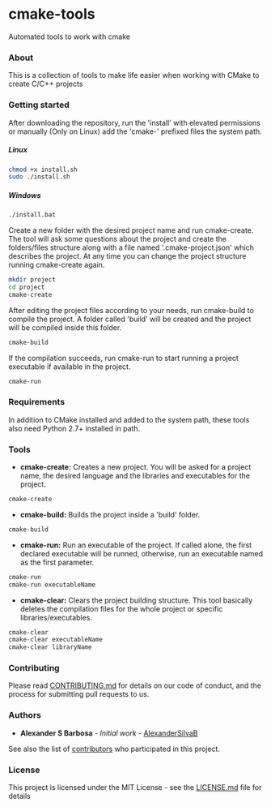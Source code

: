 # cmake-tools
Automated tools to work with cmake

### About
This is a collection of tools to make life easier when working with CMake to create C/C++ projects

### Getting started

After downloading the repository, run the 'install' with elevated permissions or manually (Only on Linux) add the 'cmake-' prefixed files the system path. 

##### Linux

```bash
chmod +x install.sh
sudo ./install.sh
```

##### Windows

```bash
./install.bat
```

Create a new folder with the desired project name and run cmake-create. The tool will ask some questions about the project and create the folders/files structure along with a file named '.cmake-project.json' which describes the project. At any time you can change the project structure running cmake-create again.

```bash
mkdir project
cd project
cmake-create
```

After editing the project files according to your needs, run cmake-build to compile the project. A folder called 'build' will be created and the project will be compiled inside this folder.

```bash
cmake-build
```

If the compilation succeeds, run cmake-run to start running a project executable if available in the project.

```bash
cmake-run
```

### Requirements
In addition to CMake installed and added to the system path, these tools also need Python 2.7+ installed in path.

### Tools
* **cmake-create:**
Creates a new project. You will be asked for a project name, the desired language and the libraries and executables for the project.
```bash
cmake-create
```

* **cmake-build:**
Builds the project inside a 'build' folder.
```bash
cmake-build
```

* **cmake-run:**
Run an executable of the project. If called alone, the first declared executable will be runned, otherwise, run an executable named as the first parameter.
```bash
cmake-run
cmake-run executableName
```
* **cmake-clear:**
Clears the project building structure. This tool basically deletes the compilation files for the whole project or specific libraries/executables.
```bash
cmake-clear
cmake-clear executableName
cmake-clear libraryName
```

### Contributing

Please read [CONTRIBUTING.md](CONTRIBUTING.md) for details on our code of conduct, and the process for submitting pull requests to us.

### Authors

* **Alexander S Barbosa** - *Initial work* - [AlexanderSilvaB](https://github.com/AlexanderSilvaB)

See also the list of [contributors](https://github.com/AlexanderSilvaB/cmake-tools/contributors) who participated in this project.

### License
This project is licensed under the MIT License - see the [LICENSE.md](LICENSE.md) file for details